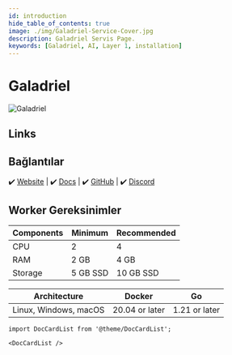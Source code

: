 ```yaml
---
id: introduction
hide_table_of_contents: true
image: ./img/Galadriel-Service-Cover.jpg
description: Galadriel Servis Page.
keywords: [Galadriel, AI, Layer 1, installation]
---
```

# Galadriel 

![Galadriel](./img/Galadriel-Service.jpg) 

## Links
## Bağlantılar
 ✔️ [Website](https://www.allora.network/) |
 ✔️ [Docs](https://docs.allora.network/) |
 ✔️ [GitHub](https://github.com/allora-network) |
 ✔️ [Discord](https://discord.gg/2NqGYRxPHQ)


## Worker Gereksinimler

| Components | Minimum | **Recommended** |
| ------------ | ------------ | ------------ |
| CPU |	2 | 4 |
| RAM	| 2 GB | 4 GB |
| Storage | 5 GB SSD | 10 GB SSD |

| Architecture | Docker | Go |
| ------------ | ------------ | ------------ | 
| Linux, Windows, macOS | 20.04 or later | 1.21 or later  |


```mdx-code-block
import DocCardList from '@theme/DocCardList';

<DocCardList />
```
